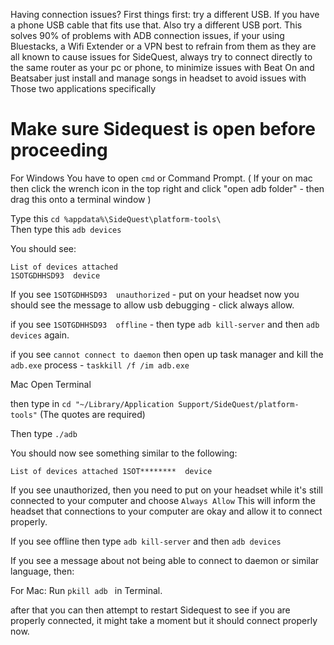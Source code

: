 Having connection issues?
First things first: try a different USB. If you have a phone USB cable that fits use that. Also try a different USB port. This solves 90% of problems with ADB connection issues, if your using Bluestacks, a Wifi Extender or a VPN best to refrain from them as they are all known to cause issues for SideQuest, always try to connect directly to the same router as your pc or phone, to minimize issues with Beat On and Beatsaber just install and manage songs in headset to avoid issues with Those two applications specifically 



Make sure Sidequest is open before proceeding 
=====================
<!--This next bit will be tricky so make sure to only do it if no other options available work

if you're still having issues with ADB try the below

[Entire ADB folder](https://dl.google.com/android/repository/platform-tools-latest-windows.zip)

Just unzip this, then in sidequest head to settings and click open main app folder
then look for the same folder (Platform tools) and go into it, copy and paste all the files and folders from this into it and click replace all, then reboot sidequest.-->




For Windows 
You have to open `cmd` or Command Prompt. 
( If your on mac then click the wrench icon in the top right and click "open adb folder" - then drag this onto a terminal window )

Type this `cd %appdata%\SideQuest\platform-tools\`<br>
Then type this `adb devices`<br>

You should see:
```
List of devices attached
1SOTGDHHSD93  device
```

If you see `1SOTGDHHSD93  unauthorized` - put on your headset now you should see the message to allow usb debugging - click always allow. 

if you see  `1SOTGDHHSD93  offline` - then type `adb kill-server` and then `adb devices` again.

if you see `cannot connect to daemon` then open up task manager and kill the `adb.exe` process - `taskkill /f /im adb.exe`





Mac 
Open Terminal 

then type in
`cd "~/Library/Application Support/SideQuest/platform-tools"`
(The quotes are required)

Then type 
`./adb`

You should now see something similar to the following:

`List of devices attached
1SOT********  device`

If you see unauthorized, then you need to put on your headset while it's still connected to your computer and choose `Always Allow`
This will inform the headset that connections to your computer are okay and allow it to connect properly.

If you see offline
then type 
`adb kill-server`
and then 
`adb devices`


If you see a message about not being able to connect to daemon or similar language, then:

For Mac: Run 
`pkill adb `
in Terminal.

after that you can then attempt to restart Sidequest to see if you are properly connected, 
it might take a moment but it should connect properly now.